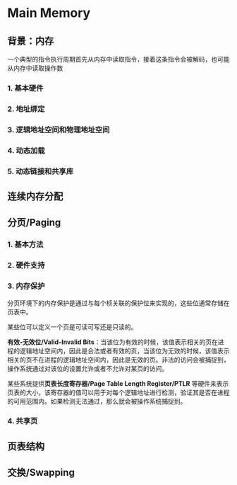 # Main Memory

## 背景：内存

一个典型的指令执行周期首先从内存中读取指令，接着这条指令会被解码，也可能从内存中读取操作数

### 1. 基本硬件

### 2. 地址绑定

### 3. 逻辑地址空间和物理地址空间

### 4. 动态加载

### 5. 动态链接和共享库

## 连续内存分配

## 分页/Paging

### 1. 基本方法

### 2. 硬件支持

### 3. 内存保护

分页环境下的内存保护是通过与每个桢关联的保护位来实现的，这些位通常存储在页表中。

某些位可以定义一个页是可读可写还是只读的。

**有效-无效位/Valid-Invalid Bits**：当该位为有效的时候，该值表示相关的页在进程的逻辑地址空间内，因此是合法或者有效的页，当该位为无效的时候，该值表示相关的页不在进程的逻辑地址空间内，因此是无效的页。非法的访问会被捕捉到，操作系统通过对该位的设置允许或者不允许对某页的访问。

某些系统提供**页表长度寄存器/Page Table Length Register/PTLR** 等硬件来表示页表的大小，该寄存器的值可以用于对每个逻辑地址进行检测，验证其是否在进程的可用范围内。如果检测无法通过，那么就会被操作系统捕捉到。

### 4. 共享页

## 页表结构

## 交换/Swapping



